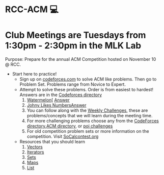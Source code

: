 # RCC-ACM :computer:
# Club Meetings are Tuesdays from 1:30pm - 2:30pm in the MLK Lab
Purpose: Prepare for the annual ACM Competition hosted on November 10 @ RCC. 
* Start here to practice!
  - Sign up on [codeforces.com](http://codeforces.com/) to solve ACM like problems. Then go to Problem Set. Problems range from Novice to Expert. 
  - Attempt to solve these problems. Order is from easiest to hardest! Answers are in the [Codeforces directory](https://github.com/espinozahector/RCC-ACM/tree/master/CodeForces)
    1. [Watermelon](http://codeforces.com/problemset/problem/4/A)[ [Answer](https://github.com/espinozahector/RCC-ACM/tree/master/CodeForces/Watermelon)
    2. [Johny Likes Numbers](http://codeforces.com/problemset/problem/678/A)[Answer](https://github.com/espinozahector/RCC-ACM/blob/master/CodeForces/Johny%20Likes%20Numbers/main.cpp)
    3. You can follow along with the [Weekly Challenges](https://github.com/espinozahector/RCC-ACM/tree/master/Weekly%20Challenges), these are problems/concepts that we will learn during the meeting time.
    6. For more challenging problems choose any from the [CodeForces directory](https://github.com/espinozahector/RCC-ACM/tree/master/CodeForces),[ACM directory](https://github.com/espinozahector/RCC-ACM/tree/master/ACM), or [poj challenges](https://github.com/espinozahector/RCC-ACM/tree/master/poj%20challenges)
    7. For old competition problem sets or more information on the competition. Visit [SoCalcontest.org](http://socalcontest.org/current/index.shtml)
  - Resources that you should learn
    1. [Vectors](http://www.learncpp.com/cpp-tutorial/7-10-stdvector-capacity-and-stack-behavior/)
    2. [Iterators](https://www.cprogramming.com/tutorial/stl/iterators.html)
    3. [Sets](http://thispointer.com/stdset-tutorial-part-1-set-usage-details-with-default-sorting-criteria/)
    4. [Maps](http://thispointer.com/stdmap-tutorial-part-1-usage-detail-with-examples/)
    5. [List](https://www.cprogramming.com/tutorial/stl/stllist.html)
    
